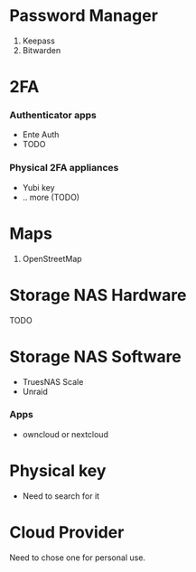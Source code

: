 
# Password Manager

1. Keepass
2. Bitwarden

# 2FA

### Authenticator apps

- Ente Auth
- TODO
### Physical 2FA appliances

- Yubi key
- .. more (TODO)


# Maps

1. OpenStreetMap

# Storage NAS Hardware

TODO
# Storage NAS Software

- TruesNAS Scale
- Unraid

### Apps
- owncloud or nextcloud

# Physical key

- Need to search for it

# Cloud Provider

Need to chose one for personal use.